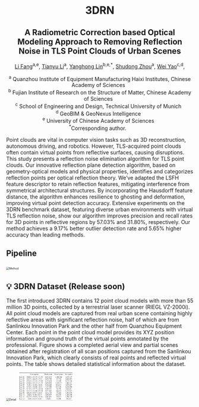 <h1 align="center"> <p> 3DRN</p></h1>

<h2 align="center"> A Radiometric Correction based Optical Modeling Approach to Removing Reflection Noise in TLS Point Clouds of Urban Scenes</h2>

<p align="center">
<a href="" target="_blank">Li Fang</a><sup>a,e</sup>, 
<a href="" target="_blank">Tianyu Li</a><sup>a</sup>,
<a href="" target="_blank">Yanghong Lin</a><sup>b,e,*</sup>, 
<a href="" target="_blank">Shudong Zhou</a><sup>a</sup>,
<a href="" target="_blank">Wei Yao</a><sup>c,d</sup>,
</p>

<p align="center">
<sup>a</sup> Quanzhou Institute of Equipment Manufacturing Haixi Institutes, Chinese Academy of Sciences&nbsp;&nbsp; <br>
<sup>b</sup> Fujian Institute of Research on the Structure of Matter, Chinese Academy of Sciences&nbsp;&nbsp; <br>
<sup>c</sup> School of Engineering and Design, Technical University of Munich&nbsp;&nbsp; <br>
<sup>d</sup> GeoBIM & GeoNexus Intelligence&nbsp;&nbsp; <br>
<sup>e</sup> University of Chinese Academy of Sciences&nbsp;&nbsp; <br>
<sup>*</sup>Corresponding author. &nbsp;&nbsp; 
</p>

 Point clouds are vital in computer vision tasks such as 3D reconstruction, autonomous driving, and
robotics. However, TLS-acquired point clouds often contain virtual points from reflective surfaces, causing disruptions. This study presents a reflection noise elimination algorithm for TLS point clouds. Our innovative reflection
plane detection algorithm, based on geometry-optical models and physical properties, identifies and categorizes reflection points per optical reflection theory. We’ve adapted the LSFH feature descriptor to retain reflection features,
mitigating interference from symmetrical architectural structures. By incorporating the Hausdorff feature distance,
the algorithm enhances resilience to ghosting and deformation, improving virtual point detection accuracy. Extensive
experiments on the 3DRN benchmark dataset, featuring diverse urban environments with virtual TLS reflection noise,
show our algorithm improves precision and recall rates for 3D points in reflective regions by 57.03% and 31.80%,
respectively. Our method achieves a 9.17% better outlier detection rate and 5.65% higher accuracy than leading methods.

## Pipeline
<img src="model/overview .jpg" alt="Method" style="zoom:50%;">

## 💡 3DRN Dataset (Release soon)
The first introduced 3DRN contains 12 point cloud models with more than 55 million 3D points, collected by a terrestrial laser scanner (RIEGL VZ-2000i). All point cloud models are captured from real urban scene containing highly reflective areas with significant reflection noise, half of which are from Sanlinkou Innovation Park and the other half from Quanzhou Equipment Center. Each point in the point cloud model provides its XYZ position information and ground truth of the virtual points annotated by the professional. Figure shows a completed aerial view and partial scenes obtained after registration of all scan positions captured from the Sanlinkou Innovation Park, which clearly consists of real points and reflected virtual points. The table shows detailed statistical information about the dataset. 

<img src="model/detail.jpg" alt="Detail" style="zoom:50%;">
<img src="model/Statistics.png" alt="Detail" width="500px" style="zoom:30%;">
